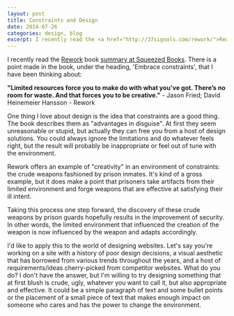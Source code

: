 ```yaml
---
layout: post
title: Constraints and Design
date: 2014-07-26
categories: design, blog
excerpt: I recently read the <a href="http://37signals.com/rework/">Rework</a> book <a href="http://www.squeezedbooks.com/articles/rework.html">summary at Squeezed Books</a>. There is a point made in the book, under the heading, 'Embrace constraints', that I have been thinking about...
---
```

<p>I recently read the <a href="http://37signals.com/rework/">Rework</a> book <a href="http://www.squeezedbooks.com/articles/rework.html">summary at Squeezed Books</a>. There is a point made in the book, under the heading, 'Embrace constraints', that I have been thinking about: </p>
<p><strong>"Limited resources force you to make do with what you’ve got. There’s no room for waste. And that forces you to be creative."</strong> - Jason Fried; David Heinemeier Hansson - Rework</p>
<p>One thing I love about design is the idea that constraints are a good thing. The book describes them as "advantages in disguise". At first they seem unreasonable or stupid, but actually they can free you from a host of design solutions. You could always ignore the limitations and do whatever feels right, but the result will probably be inappropriate or feel out of tune with the environment.</p>
<p>Rework offers an example of "creativity" in an environment of constraints: the crude weapons fashioned by prison inmates. It's kind of a gross example, but it does make a point that prisoners take artifacts from their limited environment and forge weapons that are effective at satisfying their ill intent. </p>
<p>Taking this process one step forward, the discovery of these crude weapons by prison guards hopefully results in the improvement of security. In other words, the limited environment that influenced the creation of the weapon is now influenced by the weapon and adapts accordingly.</p>
<p>I'd like to apply this to the world of designing websites. Let's say you're working on a site with a history of poor design decisions, a visual aesthetic that has borrowed from various trends throughout the years, and a host of requirements/ideas cherry-picked from competitor websites. What do you do? I don't have the answer, but I'm willing to try designing something that at first blush is crude, ugly, whatever you want to call it, but also appropriate and effective. It could be a simple paragraph of text and some bullet points or the placement of a small piece of text that makes enough impact on someone who cares and has the power to change the environment. </p>
